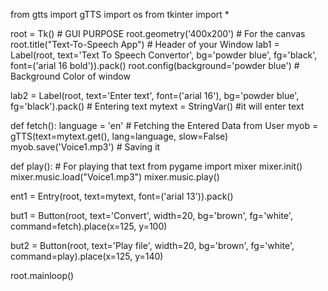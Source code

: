 from gtts import gTTS
import os
from tkinter import *

root = Tk()   # GUI PURPOSE
root.geometry('400x200')   # For the canvas
root.title("Text-To-Speech App")   # Header of your Window
lab1 = Label(root, text='Text To Speech Convertor', bg='powder blue', fg='black', font=('arial 16 bold')).pack()
root.config(background='powder blue')   # Background Color of window

lab2 = Label(root, text='Enter text', font=('arial 16'), bg='powder blue', fg='black').pack()  # Entering text
mytext = StringVar()   #it will enter text


def fetch():
    language = 'en'          # Fetching the Entered Data from User
    myob = gTTS(text=mytext.get(), lang=language, slow=False)
    myob.save('Voice1.mp3')   # Saving it


def play():       # For playing that text
    from pygame import mixer
    mixer.init()
    mixer.music.load("Voice1.mp3")
    mixer.music.play()


ent1 = Entry(root, text=mytext, font=('arial 13')).pack()

but1 = Button(root, text='Convert', width=20, bg='brown', fg='white', command=fetch).place(x=125, y=100)

but2 = Button(root, text='Play file', width=20, bg='brown', fg='white', command=play).place(x=125, y=140)

root.mainloop()
